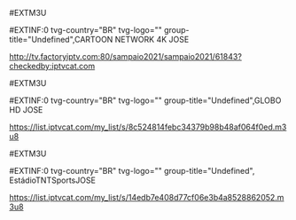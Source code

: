 #EXTM3U

#EXTINF:0 tvg-country="BR" tvg-logo="" group-title="Undefined",CARTOON NETWORK 4K JOSE

http://tv.factoryiptv.com:80/sampaio2021/sampaio2021/61843?checkedby:iptvcat.com

#EXTM3U

#EXTINF:0 tvg-country="BR" tvg-logo="" group-title="Undefined",GLOBO HD JOSE

https://list.iptvcat.com/my_list/s/8c524814febc34379b98b48af064f0ed.m3u8

#EXTM3U

#EXTINF:0 tvg-country="BR" tvg-logo="" group-title="Undefined",	EstádioTNTSportsJOSE

https://list.iptvcat.com/my_list/s/14edb7e408d77cf06e3b4a8528862052.m3u8

